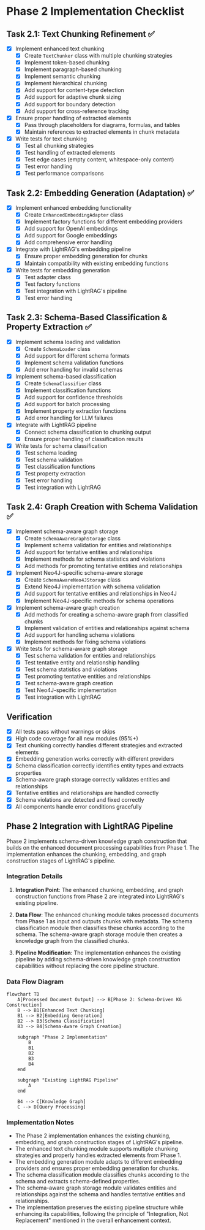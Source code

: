 # Phase 2 Implementation Checklist

## Task 2.1: Text Chunking Refinement ✅

- [x] Implement enhanced text chunking
  - [x] Create `TextChunker` class with multiple chunking strategies
  - [x] Implement token-based chunking
  - [x] Implement paragraph-based chunking
  - [x] Implement semantic chunking
  - [x] Implement hierarchical chunking
  - [x] Add support for content-type detection
  - [x] Add support for adaptive chunk sizing
  - [x] Add support for boundary detection
  - [x] Add support for cross-reference tracking

- [x] Ensure proper handling of extracted elements
  - [x] Pass through placeholders for diagrams, formulas, and tables
  - [x] Maintain references to extracted elements in chunk metadata

- [x] Write tests for text chunking
  - [x] Test all chunking strategies
  - [x] Test handling of extracted elements
  - [x] Test edge cases (empty content, whitespace-only content)
  - [x] Test error handling
  - [x] Test performance comparisons

## Task 2.2: Embedding Generation (Adaptation) ✅

- [x] Implement enhanced embedding functionality
  - [x] Create `EnhancedEmbeddingAdapter` class
  - [x] Implement factory functions for different embedding providers
  - [x] Add support for OpenAI embeddings
  - [x] Add support for Google embeddings
  - [x] Add comprehensive error handling

- [x] Integrate with LightRAG's embedding pipeline
  - [x] Ensure proper embedding generation for chunks
  - [x] Maintain compatibility with existing embedding functions

- [x] Write tests for embedding generation
  - [x] Test adapter class
  - [x] Test factory functions
  - [x] Test integration with LightRAG's pipeline
  - [x] Test error handling

## Task 2.3: Schema-Based Classification & Property Extraction ✅

- [x] Implement schema loading and validation
  - [x] Create `SchemaLoader` class
  - [x] Add support for different schema formats
  - [x] Implement schema validation functions
  - [x] Add error handling for invalid schemas

- [x] Implement schema-based classification
  - [x] Create `SchemaClassifier` class
  - [x] Implement classification functions
  - [x] Add support for confidence thresholds
  - [x] Add support for batch processing
  - [x] Implement property extraction functions
  - [x] Add error handling for LLM failures

- [x] Integrate with LightRAG pipeline
  - [x] Connect schema classification to chunking output
  - [x] Ensure proper handling of classification results

- [x] Write tests for schema classification
  - [x] Test schema loading
  - [x] Test schema validation
  - [x] Test classification functions
  - [x] Test property extraction
  - [x] Test error handling
  - [x] Test integration with LightRAG

## Task 2.4: Graph Creation with Schema Validation ✅

- [x] Implement schema-aware graph storage
  - [x] Create `SchemaAwareGraphStorage` class
  - [x] Implement schema validation for entities and relationships
  - [x] Add support for tentative entities and relationships
  - [x] Implement methods for schema statistics and violations
  - [x] Add methods for promoting tentative entities and relationships

- [x] Implement Neo4J-specific schema-aware storage
  - [x] Create `SchemaAwareNeo4JStorage` class
  - [x] Extend Neo4J implementation with schema validation
  - [x] Add support for tentative entities and relationships in Neo4J
  - [x] Implement Neo4J-specific methods for schema operations

- [x] Implement schema-aware graph creation
  - [x] Add methods for creating a schema-aware graph from classified chunks
  - [x] Implement validation of entities and relationships against schema
  - [x] Add support for handling schema violations
  - [x] Implement methods for fixing schema violations

- [x] Write tests for schema-aware graph storage
  - [x] Test schema validation for entities and relationships
  - [x] Test tentative entity and relationship handling
  - [x] Test schema statistics and violations
  - [x] Test promoting tentative entities and relationships
  - [x] Test schema-aware graph creation
  - [x] Test Neo4J-specific implementation
  - [x] Test integration with LightRAG

## Verification

- [x] All tests pass without warnings or skips
- [x] High code coverage for all new modules (95%+)
- [x] Text chunking correctly handles different strategies and extracted elements
- [x] Embedding generation works correctly with different providers
- [x] Schema classification correctly identifies entity types and extracts properties
- [x] Schema-aware graph storage correctly validates entities and relationships
- [x] Tentative entities and relationships are handled correctly
- [x] Schema violations are detected and fixed correctly
- [x] All components handle error conditions gracefully

## Phase 2 Integration with LightRAG Pipeline

Phase 2 implements schema-driven knowledge graph construction that builds on the enhanced document processing capabilities from Phase 1. The implementation enhances the chunking, embedding, and graph construction stages of LightRAG's pipeline.

### Integration Details

1. **Integration Point**: The enhanced chunking, embedding, and graph construction functions from Phase 2 are integrated into LightRAG's existing pipeline.

2. **Data Flow**: The enhanced chunking module takes processed documents from Phase 1 as input and outputs chunks with metadata. The schema classification module then classifies these chunks according to the schema. The schema-aware graph storage module then creates a knowledge graph from the classified chunks.

3. **Pipeline Modification**: The implementation enhances the existing pipeline by adding schema-driven knowledge graph construction capabilities without replacing the core pipeline structure.

### Data Flow Diagram

```mermaid
flowchart TD
    A[Processed Document Output] --> B[Phase 2: Schema-Driven KG Construction]
    B --> B1[Enhanced Text Chunking]
    B1 --> B2[Embedding Generation]
    B2 --> B3[Schema Classification]
    B3 --> B4[Schema-Aware Graph Creation]
    
    subgraph "Phase 2 Implementation"
        B
        B1
        B2
        B3
        B4
    end
    
    subgraph "Existing LightRAG Pipeline"
        A
    end
    
    B4 --> C[Knowledge Graph]
    C --> D[Query Processing]
```

### Implementation Notes

- The Phase 2 implementation enhances the existing chunking, embedding, and graph construction stages of LightRAG's pipeline.
- The enhanced text chunking module supports multiple chunking strategies and properly handles extracted elements from Phase 1.
- The embedding generation module adapts to different embedding providers and ensures proper embedding generation for chunks.
- The schema classification module classifies chunks according to the schema and extracts schema-defined properties.
- The schema-aware graph storage module validates entities and relationships against the schema and handles tentative entities and relationships.
- The implementation preserves the existing pipeline structure while enhancing its capabilities, following the principle of "Integration, Not Replacement" mentioned in the overall enhancement context.
